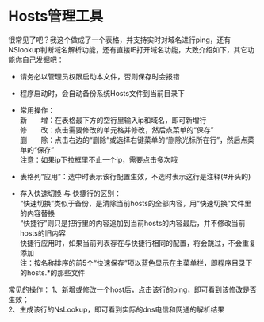 Hosts管理工具
==================

很常见了吧？我这个做成了一个表格，并支持实时对域名进行ping，还有NSlookup判断域名解析功能，还有直接IE打开域名功能，大致介绍如下，其它功能你自己发掘吧：  
- 请务必以管理员权限启动本文件，否则保存时会报错  
- 程序启动时，会自动备份系统Hosts文件到当前目录下  
- 常用操作：  
新　　增：在表格最下方的空行里输入ip和域名，即可新增行  
修　　改：点击需要修改的单元格并修改，然后点菜单的“保存”  
删　　除：点击右边的“删除”或选择右键菜单的“删除光标所在行”，然后点菜单的“保存”  
          注意：如果ip下拉框里不止一个ip，需要点击多次哦  
- 表格列“应用”：选中时表示该行配置生效，不选时表示这行是注释(#开头的)  

- 存入快速切换 与 快捷行的区别：  
    “快速切换”类似于备份，是清除当前hosts的全部内容，用“快速切换”文件里的内容替换  
    “快捷行”则只是把行里的内容追加到当前hosts的内容最后，并不修改当前hosts的旧内容  
      快捷行应用时，如果当前列表存在与快捷行相同的配置，将会跳过，不会重复添加  
    注：按名称排序的前5个“快速保存”项以蓝色显示在主菜单栏，即程序目录下的hosts.*的那些文件  
    
常见的操作：
1、新增或修改一个host后，点击该行的ping，即可看到该修改是否生效；  
2、生成该行的NsLookup，即可看到实际的dns电信和网通的解析结果
